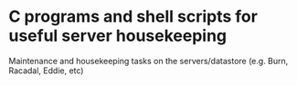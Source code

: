 # C programs and shell scripts for useful server housekeeping 

Maintenance and housekeeping tasks on the servers/datastore (e.g. Burn, Racadal, Eddie, etc)

